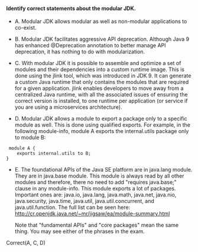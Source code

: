 #### Identify correct statements about the modular JDK.

* A. Modular JDK allows modular as well as non-modular applications to co-exist.

* B. Modular JDK facilitates aggressive API deprecation.
    Although Java 9 has enhanced @Deprecation annotation to better manage API deprecation, it has nothing to do with modularization.

* C. With modular JDK it is possible to assemble and optimize a set of modules and their dependencies into a custom runtime image.
    This is done using the jlink tool, which was introduced in JDK 9. It can generate a
    custom Java runtime that only contains the modules that are required for a given application.
    jlink enables developers to move away from a centralized Java runtime, with all the associated
    issues of ensuring the correct version is installed, to one runtime per application (or service if you are using a microservices architecture).

* D. Modular JDK allows a module to export a package only to a specific module as well.
This is done using qualified exports. For example, in the following module-info,
module A exports the internal.utils package only to module B:
```
 module A {
    exports internal.utils to B;
}
```

* E. The foundational APIs of the Java SE platform are in java.lang module.
    They are in java.base module. This module is always read by all other modules and therefore,
    there no need to add "requires java.base;" clause in any module-info.
    This module exports a lot of packages. Important ones are:
    java.io, java.lang, java.math, java.net, java.nio, java.security,
    java.time, java.util, java.util.concurrent, and java.util.function.
    The full list can be seen here: http://cr.openjdk.java.net/~mr/jigsaw/ea/module-summary.html
    
    Note that "fundamental APIs" and "core packages" mean the same thing. You may see either of the phrases in the exam.




Correct(A, C, D)